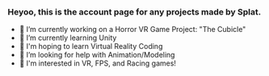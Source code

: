### Heyoo, this is the account page for any projects made by Splat.

- 🔭 I’m currently working on a Horror VR Game Project: "The Cubicle"
- 🌱 I’m currently learning Unity
- 🌲 I'm hoping to learn Virtual Reality Coding
- 🤔 I’m looking for help with Animation/Modeling
- 💭 I'm interested in VR, FPS, and Racing games!
